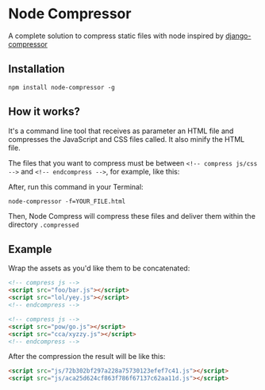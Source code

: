 # Node Compressor
A complete solution to compress static files with node inspired by [django-compressor](https://github.com/django-compressor/django-compressor)

## Installation
```shell
npm install node-compressor -g
```

## How it works?
It's a command line tool that receives as parameter an HTML file and compresses the JavaScript and CSS files called. It also minify the HTML file.

The files that you want to compress must be between `<!-- compress js/css -->` and `<!-- endcompress -->`, for example, like this:

After, run this command in your Terminal:

```shell
node-compressor -f=YOUR_FILE.html
```

Then, Node Compress will compress these files and deliver them within the directory ``.compressed``

## Example

Wrap the assets as you'd like them to be concatenated:

```html
<!-- compress js -->
<script src="foo/bar.js"></script>
<script src="lol/yey.js"></script>
<!-- endcompress -->

<!-- compress js -->
<script src="pow/go.js"></script>
<script src="cca/xyzzy.js"></script>
<!-- endcompress -->
```

After the compression the result will be like this:

```html
<script src="js/72b302bf297a228a75730123efef7c41.js"></script>
<script src="js/aca25d624cf863f786f67137c62aa11d.js"></script>
```
